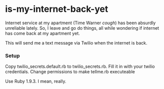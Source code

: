 is-my-internet-back-yet
=======================

Internet service at my apartment (Time Warner *cough*) has been absurdly unreliable lately.  So, I leave and go do things, all while wondering if internet has come back at my apartment yet.  

This will send me a text message via Twilio when the internet is back.  


### Setup
Copy twilio_secrets.default.rb to twilio_secrets.rb.  Fill it in with your twilio credentials.
Change permissions to make tellme.rb executeable

Use Ruby 1.9.3. I mean, really.
